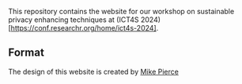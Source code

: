 This repository contains the website for our workshop on sustainable privacy enhancing techniques at (ICT4S 2024)[https://conf.researchr.org/home/ict4s-2024].

## Format
The design of this website is created by [Mike Pierce](https://mikepierce.github.io/conference-website-template/)
